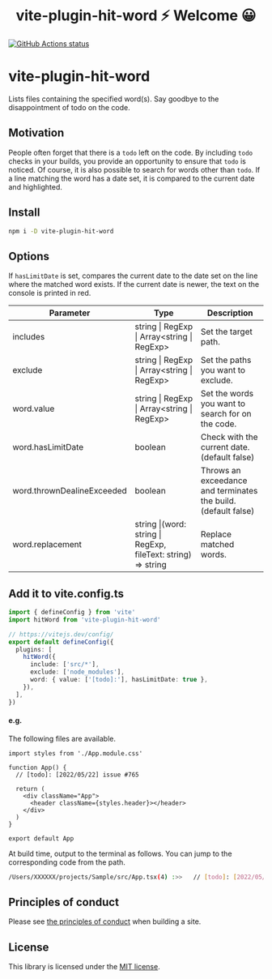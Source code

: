<h1 align="center">vite-plugin-hit-word ⚡ Welcome 😀</h1>

<p align="left">
  <a href="https://github.com/actions/setup-node"><img alt="GitHub Actions status" src="https://github.com/activeguild/vite-plugin-hit-word/workflows/automatic%20release/badge.svg" style="max-width:100%;"></a>
</p>

# vite-plugin-hit-word

Lists files containing the specified word(s).
Say goodbye to the disappointment of todo on the code.

## Motivation

People often forget that there is a `todo` left on the code. By including `todo` checks in your builds, you provide an opportunity to ensure that `todo` is noticed.
Of course, it is also possible to search for words other than `todo`.
If a line matching the word has a date set, it is compared to the current date and highlighted.

## Install

```bash
npm i -D vite-plugin-hit-word
```

## Options

If `hasLimitDate` is set, compares the current date to the date set on the line where the matched word exists. If the current date is newer, the text on the console is printed in red.

| Parameter                  | Type                                                          | Description                                                   |
| -------------------------- | ------------------------------------------------------------- | ------------------------------------------------------------- |
| includes                   | string \| RegExp \| Array<string \| RegExp>                   | Set the target path.                                          |
| exclude                    | string \| RegExp \| Array<string \| RegExp>                   | Set the paths you want to exclude.                            |
| word.value                 | string \| RegExp \| Array<string \| RegExp>                   | Set the words you want to search for on the code.             |
| word.hasLimitDate          | boolean                                                       | Check with the current date.(default false)                   |
| word.thrownDealineExceeded | boolean                                                       | Throws an exceedance and terminates the build.(default false) |
| word.replacement           | string \|(word: string \| RegExp, fileText: string) => string | Replace matched words.                                        |

## Add it to vite.config.ts

```ts
import { defineConfig } from 'vite'
import hitWord from 'vite-plugin-hit-word'

// https://vitejs.dev/config/
export default defineConfig({
  plugins: [
    hitWord({
      include: ['src/*'],
      exclude: ['node_modules'],
      word: { value: ['[todo]:'], hasLimitDate: true },
    }),
  ],
})
```

#### e.g.

The following files are available.

```tsx
import styles from './App.module.css'

function App() {
  // [todo]: [2022/05/22] issue #765

  return (
    <div className="App">
      <header className={styles.header}></header>
    </div>
  )
}

export default App
```

At build time, output to the terminal as follows.
You can jump to the corresponding code from the path.

```bash
/Users/XXXXXX/projects/Sample/src/App.tsx(4) :>>   // [todo]: [2022/05/22] issue #765
```

## Principles of conduct

Please see [the principles of conduct](https://github.com/activeguild/vite-plugin-hit-word/blob/master/.github/CONTRIBUTING.md) when building a site.

## License

This library is licensed under the [MIT license](https://github.com/activeguild/vite-plugin-hit-word/blob/master/LICENSE).
